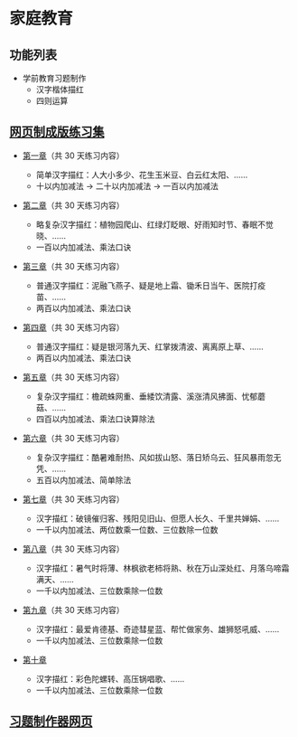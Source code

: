 # 家庭教育

## 功能列表
- 学前教育习题制作
    - 汉字楷体描红
    - 四则运算

## [网页制成版练习集](https://huangjian.github.io/FamilyEducation/)

- [第一章](https://huangjian.github.io/FamilyEducation/Exercise/chapter-1)（共 30 天练习内容）
    - 简单汉字描红：人大小多少、花生玉米豆、白云红太阳、……
    - 十以内加减法 → 二十以内加减法 → 一百以内加减法

- [第二章](https://huangjian.github.io/FamilyEducation/Exercise/chapter-2)（共 30 天练习内容）
    - 略复杂汉字描红：植物园爬山、红绿灯眨眼、好雨知时节、春眠不觉晓、……
    - 一百以内加减法、乘法口诀

- [第三章](https://huangjian.github.io/FamilyEducation/Exercise/chapter-3)（共 30 天练习内容）
    - 普通汉字描红：泥融飞燕子、疑是地上霜、锄禾日当午、医院打疫苗、……
    - 两百以内加减法、乘法口诀

- [第四章](https://huangjian.github.io/FamilyEducation/Exercise/chapter-4)（共 30 天练习内容）
    - 普通汉字描红：疑是银河落九天、红掌拨清波、离离原上草、……
    - 两百以内加减法、乘法口诀

- [第五章](https://huangjian.github.io/FamilyEducation/Exercise/chapter-5)（共 30 天练习内容）
    - 复杂汉字描红：檐疏蛛网重、垂緌饮清露、溪涨清风拂面、忧郁蘑菇、……
    - 四百以内加减法、乘法口诀算除法

- [第六章](https://huangjian.github.io/FamilyEducation/Exercise/chapter-6)（共 30 天练习内容）
    - 复杂汉字描红：酷暑难耐热、风如拔山怒、落日矫乌云、狂风暴雨忽无凭、……
    - 五百以内加减法、简单除法

- [第七章](https://huangjian.github.io/FamilyEducation/Exercise/chapter-7)（共 30 天练习内容）
    - 汉字描红：破镜催归客、残阳见旧山、但愿人长久、千里共婵娟、……
    - 一千以内加减法、两位数乘一位数、三位数除一位数

- [第八章](https://huangjian.github.io/FamilyEducation/Exercise/chapter-8)（共 30 天练习内容）
    - 汉字描红：暑气时将薄、林枫欲老柿将熟、秋在万山深处红、月落乌啼霜满天、……
    - 一千以内加减法、三位数乘除一位数

- [第九章](https://huangjian.github.io/FamilyEducation/Exercise/chapter-9)（共 30 天练习内容）
    - 汉字描红：最爱肯德基、奇迹彗星蓝、帮忙做家务、雄狮怒吼威、……
    - 一千以内加减法、三位数乘除一位数

- [第十章](https://huangjian.github.io/FamilyEducation/Exercise/chapter-10)
    - 汉字描红：彩色陀螺转、高压锅唱歌、……
    - 一千以内加减法、三位数乘除一位数

## [习题制作器网页](https://huangjian.github.io/FamilyEducation/Generator)

